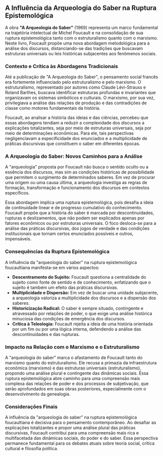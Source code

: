 
## A Influência da Arqueologia do Saber na Ruptura Epistemológica

A obra **"A Arqueologia do Saber"** (1969) representa um marco fundamental na trajetória intelectual de Michel Foucault e na consolidação de sua ruptura epistemológica tanto com o estruturalismo quanto com o marxismo. Neste livro, Foucault propõe uma nova abordagem metodológica para a análise dos discursos, distanciando-se das tradições que buscavam estruturas universais ou leis históricas subjacentes aos fenômenos sociais.

### Contexto e Crítica às Abordagens Tradicionais

Até a publicação de "A Arqueologia do Saber", o pensamento social francês era fortemente influenciado pelo estruturalismo e pelo marxismo. O estruturalismo, representado por autores como Claude Lévi-Strauss e Roland Barthes, buscava identificar estruturas profundas e invariantes que organizavam os sistemas simbólicos e culturais. O marxismo, por sua vez, privilegiava a análise das relações de produção e das contradições de classe como motores fundamentais da história.

Foucault, ao analisar a história das ideias e das ciências, percebeu que essas abordagens tendiam a reduzir a complexidade dos discursos a explicações totalizantes, seja por meio de estruturas universais, seja por meio de determinações econômicas. Para ele, tais perspectivas negligenciavam a especificidade dos enunciados e a multiplicidade de práticas discursivas que constituem o saber em diferentes épocas.

### A Arqueologia do Saber: Novos Caminhos para a Análise

A "arqueologia" proposta por Foucault não busca o sentido oculto ou a essência dos discursos, mas sim as condições históricas de possibilidade que permitem o surgimento de determinados saberes. Em vez de procurar uma origem ou uma causa última, a arqueologia investiga as regras de formação, transformação e funcionamento dos discursos em contextos específicos.

Essa abordagem implica uma ruptura epistemológica, pois desafia a ideia de continuidade linear e de progresso cumulativo do conhecimento. Foucault propõe que a história do saber é marcada por descontinuidades, rupturas e deslizamentos, que não podem ser explicados apenas por fatores econômicos ou por estruturas universais. O foco desloca-se para a análise das práticas discursivas, dos jogos de verdade e das condições institucionais que tornam certos enunciados possíveis e outros, impensáveis.

### Consequências da Ruptura Epistemológica

A influência da "arqueologia do saber" na ruptura epistemológica foucaultiana manifesta-se em vários aspectos:

- **Descentramento do Sujeito:** Foucault questiona a centralidade do sujeito como fonte de sentido e de conhecimento, enfatizando que o sujeito é também um efeito das práticas discursivas.
- **Multiplicidade e Dispersão:** Em vez de buscar uma unidade subjacente, a arqueologia valoriza a multiplicidade dos discursos e a dispersão dos saberes.
- **Historicização Radical:** O saber é sempre situado, contingente e atravessado por relações de poder, o que exige uma análise histórica minuciosa das condições de emergência dos discursos.
- **Crítica à Teleologia:** Foucault rejeita a ideia de uma história orientada por um fim ou por uma lógica interna, defendendo a análise das descontinuidades e das rupturas.

### Impacto na Relação com o Marxismo e o Estruturalismo

A "arqueologia do saber" marca o afastamento de Foucault tanto do marxismo quanto do estruturalismo. Ele recusa a primazia da infraestrutura econômica (marxismo) e das estruturas universais (estruturalismo), propondo uma análise plural e contingente das dinâmicas sociais. Essa ruptura epistemológica abre caminho para uma compreensão mais complexa das relações de poder e dos processos de subjetivação, que serão aprofundados em suas obras posteriores, especialmente com o desenvolvimento da genealogia.

### Considerações Finais

A influência da "arqueologia do saber" na ruptura epistemológica foucaultiana é decisiva para o pensamento contemporâneo. Ao desafiar as explicações totalizantes e propor uma análise plural das práticas discursivas, Foucault contribui para uma compreensão mais rica e multifacetada das dinâmicas sociais, do poder e do saber. Essa perspectiva permanece fundamental para os debates atuais sobre teoria social, crítica cultural e filosofia política.
```
